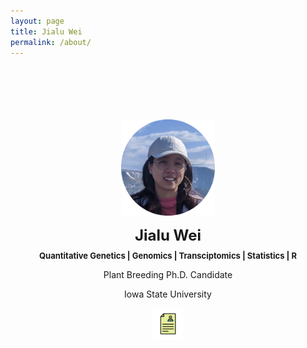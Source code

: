 ```yaml
---
layout: page
title: Jialu Wei
permalink: /about/
---
```

<p align=center>
	<br/><br/><br/><br/><br/>
	<img src ='/public/img/wei/jlwei.png' width = '150' style="margin-top=:50px;">
</p>

<p align=center>
	<b><font size ='+2'>Jialu Wei</font></b>
</p>
<p align=center style='margin-top:-1%;'>
	<b><font size ='-1'>Quantitative Genetics | Genomics | Transciptomics | Statistics | R</font></b>
</p>
<p align=center>
	Plant Breeding Ph.D. Candidate
</p>
<p align=center>
	Iowa State University
</p>

<p align=center>
	<a><img src ='/public/img/CVlogo.png' width = '50' style="margin-top=:150px;"></a>
</p>


